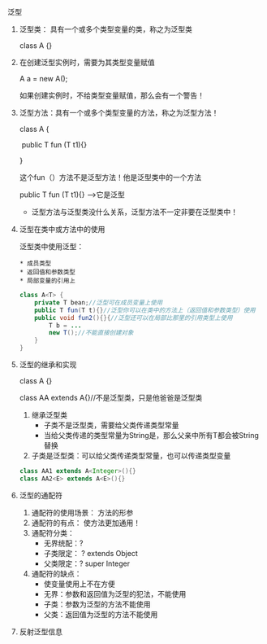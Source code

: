 泛型

 1. 泛型类： 具有一个或多个类型变量的类，称之为泛型类	

    class A<T> {}

 2. 在创建泛型实例时，需要为其类型变量赋值

    A<String> a  = new A<String>();

    如果创建实例时，不给类型变量赋值，那么会有一个警告！ 

 3. 泛型方法：具有一个或多个类型变量的方法，称之为泛型方法！

    class A<T> {	

    ​	public T fun (T t1){}

    }

    这个fun（）方法不是泛型方法！他是泛型类中的一个方法

    public <T> T fun (T t1){} -->它是泛型

    * 泛型方法与泛型类没什么关系，泛型方法不一定非要在泛型类中！

 4. 泛型在类中或方法中的使用

    泛型类中使用泛型：

    	* 成员类型
    	* 返回值和参数类型
    	* 局部变量的引用上

    ```java
    class A<T> {
    	private T bean;//泛型可在成员变量上使用
    	public T fun(T t){}//泛型你可以在类中的方法上（返回值和参数类型）使用
    	public void fun2(){}{//泛型还可以在局部比那里的引用类型上使用
    		T b = ...
    		new T();//不能直接创建对象
    	}
    }
    ```

    

 5. 泛型的继承和实现

    class A<T> {}

    class AA extends A<String>{}//不是泛型类，只是他爸爸是泛型类

    1. 继承泛型类
       * 子类不是泛型类，需要给父类传递类型常量
       * 当给父类传递的类型常量为String是，那么父亲中所有T都会被String替换
    2. 子类是泛型类：可以给父类传递类型常量，也可以传递类型变量

    ```java
    class AA1 extends A<Integer>(){}
    class AA2<E> extends A<E>(){}
    ```

6. 泛型的通配符
   1. 通配符的使用场景： 方法的形参
   2. 通配符的有点： 使方法更加通用！
   3. 通配符分类：
      * 无界统配：?
      * 子类限定： ? extends Object
      * 父类限定：? super Integer
   4. 通配符的缺点：
      * 使变量使用上不在方便
      * 无界：参数和返回值为泛型的犯法，不能使用
      * 子类：参数为泛型的方法不能使用
      * 父类：返回值为泛型的方法不能使用

7. 反射泛型信息